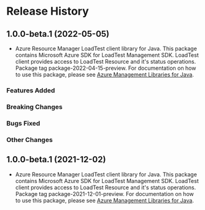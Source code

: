 # Release History

## 1.0.0-beta.1 (2022-05-05)

- Azure Resource Manager LoadTest client library for Java. This package contains Microsoft Azure SDK for LoadTest Management SDK. LoadTest client provides access to LoadTest Resource and it's status operations. Package tag package-2022-04-15-preview. For documentation on how to use this package, please see [Azure Management Libraries for Java](https://aka.ms/azsdk/java/mgmt).

### Features Added

### Breaking Changes

### Bugs Fixed

### Other Changes

## 1.0.0-beta.1 (2021-12-02)

- Azure Resource Manager LoadTest client library for Java. This package contains Microsoft Azure SDK for LoadTest Management SDK. LoadTest client provides access to LoadTest Resource and it's status operations. Package tag package-2021-12-01-preview. For documentation on how to use this package, please see [Azure Management Libraries for Java](https://aka.ms/azsdk/java/mgmt).
